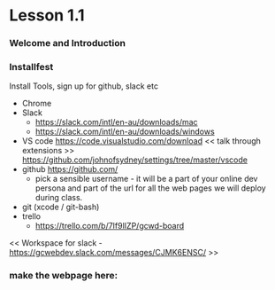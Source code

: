 # Lesson 1.1

### Welcome and Introduction

### Installfest
Install Tools, sign up for github, slack etc
  - Chrome
  - Slack
    - https://slack.com/intl/en-au/downloads/mac
    - https://slack.com/intl/en-au/downloads/windows
  - VS code
    https://code.visualstudio.com/download
    << talk through extensions >>
    https://github.com/johnofsydney/settings/tree/master/vscode
  - github
    https://github.com/
    - pick a sensible username - it will be a part of your online dev persona and part of the url for all the web pages we will deploy during class.
  - git (xcode / git-bash)
  - trello
    - https://trello.com/b/7If9lIZP/gcwd-board

<< Workspace for slack - https://gcwebdev.slack.com/messages/CJMK6ENSC/ >>


### make the webpage here:
